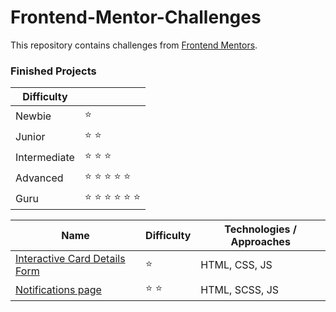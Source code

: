 # Frontend-Mentor-Challenges

This repository contains challenges from [Frontend Mentors](https://www.frontendmentor.io/challenges).

### Finished Projects

| Difficulty   |                                           |
| ------------ | ----------------------------------------- |
| Newbie       | :star:                                    |
| Junior       | :star: :star:                             |
| Intermediate | :star: :star: :star:                      |
| Advanced     | :star: :star: :star: :star: :star:        |
| Guru         | :star: :star: :star: :star: :star: :star: |

| Name                          | Difficulty    | Technologies / Approaches |
| ----------------------------- | ------------- | ------------------------- |
| [Interactive Card Details Form](https://aakashrao-dev.github.io/Frontend-Mentor-Projects/01-Interactive-card-details-form/index.html) | :star:        | HTML, CSS, JS             |
| [Notifications page]()        | :star: :star: | HTML, SCSS, JS            |
